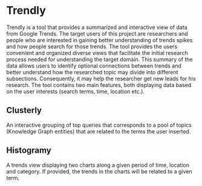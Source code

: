 # Trendly
Trendly is a tool that provides a summarized and interactive view of data from Google Trends. 
The target users of this project are researchers and people who are interested in gaining better understanding of trends spikes and how people search for those trends.
The tool provides the users convenient and organized diverse views that facilitate the initial research process needed for understanding the target domain. 
This summary of the data allows users to identify optional connections between trends and better understand how the researched topic may divide into different subsections. 
Consequently, it may help the researcher get new leads for his research.
The tool contains two main features, both displaying data based on the user interests (search terms, time, location etc.).

## Clusterly
An interactive grouping of top queries that corresponds to a pool of topics (Knowledge Graph entities) that are related to the terms the user inserted. 

## Histogramy
A trends view displaying two charts along a given period of time, location  and category. If provided, the trends in the charts will be related to a given term.
